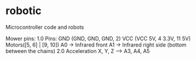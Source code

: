 # robotic
Microcontroller code and robots

Mower pins:
1.0
  Pins:
  GND (GND, GND, GND, 2)
  VCC (VCC 5V, 4 3.3V, 11 5V)
  Motors([5, 6] | [9, 10])
  A0 -> Infrared front
  A1 -> Infrared right side (bottom between the chains)
2.0
  Acceleration X, Y, Z --> A3, A4, A5
